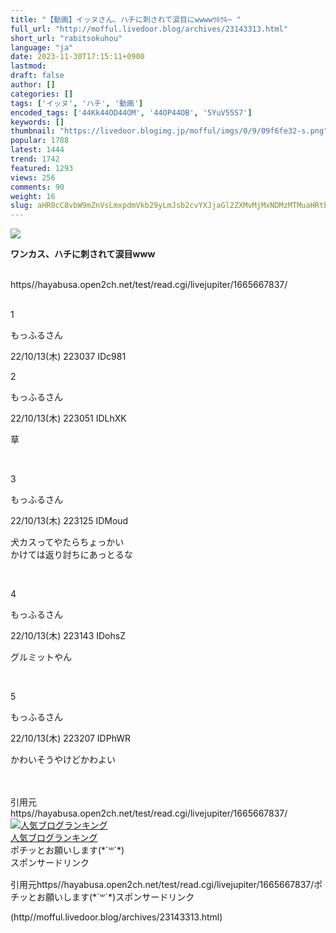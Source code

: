 ```yaml
---
title: "【動画】イッヌさん、ハチに刺されて涙目にwwwwｳﾙｳﾙ~ "
full_url: "http://mofful.livedoor.blog/archives/23143313.html"
short_url: "rabitsokuhou"
language: "ja"
date: 2023-11-30T17:15:11+0900
lastmod: 
draft: false
author: []
categories: []
tags: ['イッヌ', 'ハチ', '動画']
encoded_tags: ['44Kk44OD44OM', '44OP44OB', '5YuV55S7']
keywords: []
thumbnail: "https://livedoor.blogimg.jp/mofful/imgs/0/9/09f6fe32-s.png"
popular: 1788
latest: 1444
trend: 1742
featured: 1293
views: 256
comments: 90
weight: 16
slug: aHR0cC8vbW9mZnVsLmxpdmVkb29yLmJsb2cvYXJjaGl2ZXMvMjMxNDMzMTMuaHRtbA==
---
```


![](https://livedoor.blogimg.jp/mofful/imgs/0/9/09f6fe32-s.png)

<div><p><b><p>ワンカス、ハチに刺されて涙目www</p></b><br> https//hayabusa.open2ch.net/test/read.cgi/livejupiter/1665667837/</p><p class='t_h'><br>1 <p>もっふるさん</p> <p> 22/10/13(木) 223037 IDc981</p></p><p class='t_h'>2 <p>もっふるさん</p> <p> 22/10/13(木) 223051 IDLhXK</p></p> <p class='t_b'> 草 </p><br> <p class='t_h'>3 <p>もっふるさん</p> <p> 22/10/13(木) 223125 IDMoud</p></p> <p class='t_b'> 犬カスってやたらちょっかい<br>かけては返り討ちにあっとるな </p><br> <p class='t_h'>4 <p>もっふるさん</p> <p> 22/10/13(木) 223143 IDohsZ</p></p> <p class='t_b'> グルミットやん </p><br> <p class='t_h'>5 <p>もっふるさん</p> <p> 22/10/13(木) 223207 IDPhWR</p></p> <p class='t_b'> かわいそうやけどかわよい</p><br> <br>引用元<br>https//hayabusa.open2ch.net/test/read.cgi/livejupiter/1665667837/<br><a href='//blog.with2.net/link/?2036932'><img title='人気ブログランキング' src='https//blog.with2.net/img/banner/banner_21.gif'></a><br><a href='//blog.with2.net/link/?2036932'>人気ブログランキング</a><br>ポチッとお願いします(*´꒳`*)<br>スポンサードリンク<br><img alt='' src='https//www11.a8.net/0.gif?a8mat=3BDUGQ+4RHMA+2HOM+BS629' height='1' width='1' border='0'> <p>引用元https//hayabusa.open2ch.net/test/read.cgi/livejupiter/1665667837/ポチッとお願いします(*´꒳`*)スポンサードリンク</p></div>

(http//mofful.livedoor.blog/archives/23143313.html)

